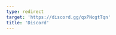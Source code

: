 ```yaml
---
type: redirect
target: 'https://discord.gg/qxPNcgtTqn'
title: 'Discord'
---
```


<!--
This file intentionally left blank.
We use YAML front matter here instead of the usual TOML just so markdownlint can properly lint for blank URLs in other
files without firing on this one.
-->
